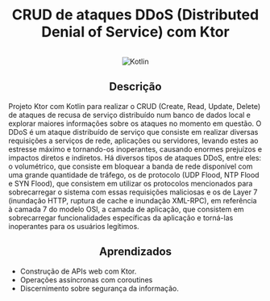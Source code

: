 <h1 align="center" width="100%"> CRUD de ataques DDoS (Distributed Denial of Service) com Ktor </h1>

<p align="center">
  <img src="https://github.com/Doug16Yanc/CarWash/assets/129301271/5aa0aaba-9140-44d7-b333-0fcefdb507ef" alt="">
</p>

<p align="center">
    <img alt="Kotlin" src="https://img.shields.io/badge/kotlin-%237F52FF.svg?style=for-the-badge&logo=kotlin&logoColor=white">
</p>

<h2 align="center"> Descrição </h2>

<p>
  Projeto Ktor com Kotlin para realizar o CRUD (Create, Read, Update, Delete) de ataques de recusa de serviço distribuído num banco de dados local e explorar maiores informações sobre os ataques no momento em questão. O DDoS é um ataque distribuído
  de serviço que consiste em realizar diversas requisições a serviços de rede, aplicações ou servidores, levando estes ao estresse máximo e tornando-os inoperantes, causando enormes prejuízos e impactos diretos e indiretos. Há diversos tipos de 
  ataques DDoS, entre eles: o volumétrico, que consiste em bloquear a banda de rede disponível com uma grande quantidade de tráfego, os de protocolo (UDP Flood, NTP Flood e SYN Flood), que consistem em utilizar os protocolos mencionados para 
  sobrecarregar o sistema com essas requisições maliciosas e os de Layer 7 (inundação HTTP, ruptura de cache e inundação XML-RPC), em referência à camada 7 do modelo OSI, a camada de aplicação, que consistem em sobrecarregar funcionalidades específicas da aplicação e torná-las inoperantes para os
  usuários legítimos.
</p>


<h2 align="center"> Aprendizados </h2>

* Construção de APIs web com Ktor.
* Operações assíncronas com coroutines
* Discernimento sobre segurança da informação.

